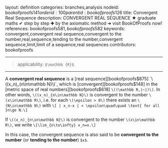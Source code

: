 layout: definition
categories: branches,analysis
nodeid: bookofproofs$141
orderid: 100
parentid: bookofproofs$126
title: Convergent Real Sequence
description: CONVERGENT REAL SEQUENCE ★ graduate maths ✔ step by step ✚ by the axiomatic method ➜ visit BookOfProofs now!
references: bookofproofs$581,bookofproofs$582
keywords: convergent,convergent real sequence,convergent to the number,real,sequence,tending to the number,convergent sequence,limit,limit of a sequence,real sequences
contributors: bookofproofs

---
> applicability: `$\mathbb {R}$`

---

A **convergent real sequence** is a [real sequence][bookofproofs$875] `\((x_n)_{n\in\mathbb N}\)`, which is [convergent][bookofproofs$148] in the [metric space of real numbers][bookofproofs$618] `\((\mathbb R,|~|)\)`. In other words, `\((x_n)_{n\in\mathbb N}\)` is convergent to the number `\(x\in\mathbb R\)`, i.e.  for each `\(\epsilon > 0\)` there exists an `\(N\in\mathbb N\)` with
`\[ | x_n-x | < \epsilon\quad\quad \text{ for all }n\ge N.\]`

If `\((x_n)_{n\in\mathbb N}\)` is convergent to the number `\(x\in\mathbb R\)`, we write
`\[\lim_{n\to\infty} x_n=x.\]`

In this case, the convergent sequence is also said to be **convergent to the number** (or **tending to the number**) `$x$`.
